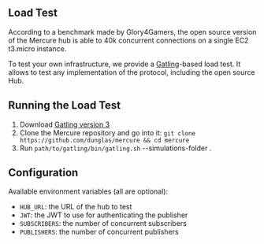 ## Load Test

According to a benchmark made by Glory4Gamers, the open source version of the Mercure hub is able to 40k concurrent connections on a single EC2 t3.micro instance.

To test your own infrastructure, we provide a [Gatling](https://gatling.io)-based load test. It allows to test any implementation of the protocol, including the open source Hub.

## Running the Load Test

1. Download [Gatling version 3](https://gatling.io/open-source/)
2. Clone the Mercure repository and go into it: `git clone https://github.com/dunglas/mercure && cd mercure`
3. Run `path/to/gatling/bin/gatling.sh` --simulations-folder .

## Configuration

Available environment variables (all are optional):

* `HUB_URL`: the URL of the hub to test
* `JWT`: the JWT to use for authenticating the publisher
* `SUBSCRIBERS`: the number of concurrent subscribers
* `PUBLISHERS`: the number of concurrent publishers
